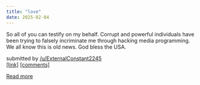 ```yaml
---
title: "love"
date: 2025-02-04
---
```

<!-- SC_OFF --><div class="md"><p>So all of you can testify on my behalf. Corrupt and powerful individuals have been trying to falsely incriminate me through hacking media programming. We all know this is old news. God bless the USA.</p> </div><!-- SC_ON --> &#32; submitted by &#32; <a href="https://www.reddit.com/user/ExternalConstant2245"> /u/ExternalConstant2245 </a> <br /> <span><a href="https://www.reddit.com/r/internetdrama/comments/1hy0tg2/love/">[link]</a></span> &#32; <span><a href="https://www.reddit.com/r/internetdrama/comments/1hy0tg2/love/">[comments]</a></span>
[Read more](https://www.reddit.com/r/internetdrama/comments/1hy0tg2/love/)
